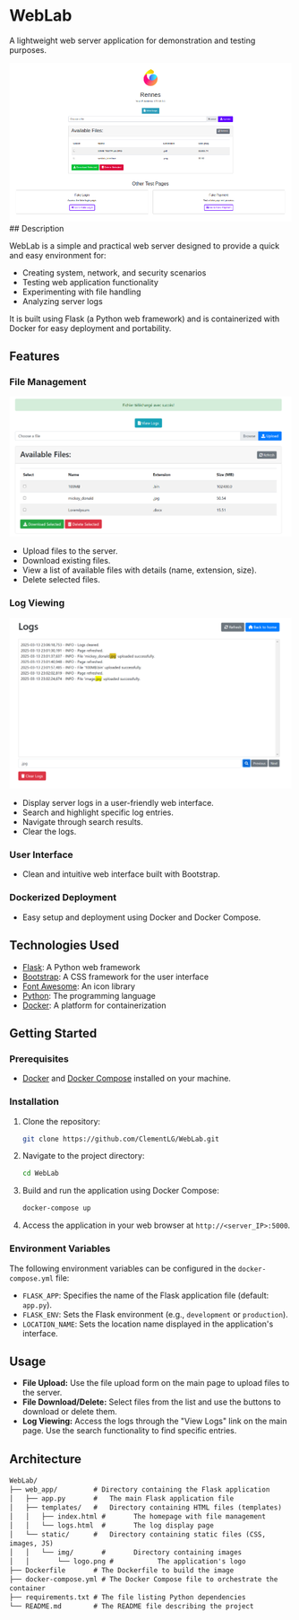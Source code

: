 # WebLab

A lightweight web server application for demonstration and testing purposes.

![WebLab Interface](images/weblab_interface.png) ## Description

WebLab is a simple and practical web server designed to provide a quick and easy environment for:

* Creating system, network, and security scenarios
* Testing web application functionality
* Experimenting with file handling
* Analyzing server logs

It is built using Flask (a Python web framework) and is containerized with Docker for easy deployment and portability.

## Features

### File Management

![File Management](images/file_management.png) 

* Upload files to the server.
* Download existing files.
* View a list of available files with details (name, extension, size).
* Delete selected files.

### Log Viewing

![Log Viewing](images/log_viewing.png)

* Display server logs in a user-friendly web interface.
* Search and highlight specific log entries.
* Navigate through search results.
* Clear the logs.

### User Interface

* Clean and intuitive web interface built with Bootstrap.

### Dockerized Deployment

* Easy setup and deployment using Docker and Docker Compose.

## Technologies Used

* [Flask](https://flask.palletsprojects.com/): A Python web framework
* [Bootstrap](https://getbootstrap.com/): A CSS framework for the user interface
* [Font Awesome](https://fontawesome.com/): An icon library
* [Python](https://www.python.org/): The programming language
* [Docker](https://www.docker.com/): A platform for containerization

## Getting Started

### Prerequisites

* [Docker](https://www.docker.com/get-started) and [Docker Compose](https://docs.docker.com/compose/install/) installed on your machine.

### Installation

1.  Clone the repository:

    ```bash
    git clone https://github.com/ClementLG/WebLab.git
    ```

2.  Navigate to the project directory:

    ```bash
    cd WebLab
    ```

3.  Build and run the application using Docker Compose:

    ```bash
    docker-compose up
    ```

4.  Access the application in your web browser at `http://<server_IP>:5000`.

### Environment Variables

The following environment variables can be configured in the `docker-compose.yml` file:

* `FLASK_APP`: Specifies the name of the Flask application file (default: `app.py`).
* `FLASK_ENV`: Sets the Flask environment (e.g., `development` or `production`).
* `LOCATION_NAME`: Sets the location name displayed in the application's interface.

## Usage

* **File Upload:** Use the file upload form on the main page to upload files to the server.
* **File Download/Delete:** Select files from the list and use the buttons to download or delete them.
* **Log Viewing:** Access the logs through the "View Logs" link on the main page. Use the search functionality to find specific entries.

## Architecture
```
WebLab/
├── web_app/         # Directory containing the Flask application
│   ├── app.py       #   The main Flask application file
│   ├── templates/   #   Directory containing HTML files (templates)
│   │   ├── index.html #       The homepage with file management
│   │   └── logs.html  #       The log display page
│   └── static/      #   Directory containing static files (CSS, images, JS)
│   │   └── img/       #       Directory containing images
│   │       └── logo.png #           The application's logo
├── Dockerfile       # The Dockerfile to build the image
├── docker-compose.yml # The Docker Compose file to orchestrate the container
├── requirements.txt # The file listing Python dependencies
└── README.md        # The README file describing the project
```
